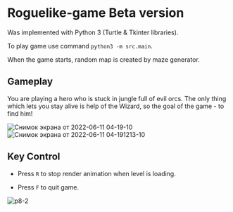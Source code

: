 # Roguelike-game Beta version

Was implemented with Python 3 (Turtle & Tkinter libraries).

To play game use command `python3 -m src.main`.

When the game starts, random map is created by maze generator. 


## Gameplay

You are playing a hero who is stuck in jungle full of evil orcs. The only thing which lets you stay alive is help of the Wizard, so the goal of the game - to find him!

![Снимок экрана от 2022-06-11 04-19-10](https://user-images.githubusercontent.com/64794482/173167151-7e9a12fd-a5b1-490e-9cd8-2f776c672998.png)
![Снимок экрана от 2022-06-11 04-191213-10](https://user-images.githubusercontent.com/64794482/173167181-4db3217c-0163-4c92-94ae-7105488415f2.png)

## Key Control

* Press `R` to stop render animation when level is loading.

* Press `F` to quit game. 

![p8-2](https://user-images.githubusercontent.com/64794482/173077825-1ba4bc3b-beff-499e-83f0-3daf532e338e.jpg)





